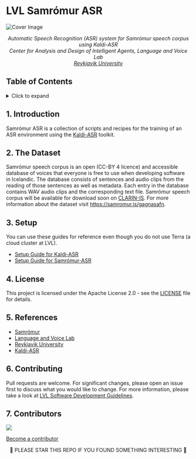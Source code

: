 <!-- omit in toc -->
# LVL Samrómur ASR

<img src="https://user-images.githubusercontent.com/9976294/84160937-4042f880-aa5e-11ea-8341-9f1963e0e84e.png" alt="Cover Image" align="center"/>

<p align="center"><i>
  Automatic Speech Recognition (ASR) system for Samrómur speech corpus using Kaldi-ASR<br/>
  Center for Analysis and Design of Intelligent Agents, Language and Voice Lab <br/>
  <a href="https://ru.is">Reykjavik University</a>
</i></p>

<!-- omit in toc -->
## Table of Contents

<details>
<summary>Click to expand</summary>

- [1. Introduction](#1-introduction)
- [2. The Dataset](#2-the-dataset)
- [3. Setup](#3-setup)
- [4. License](#4-license)
- [5. References](#5-references)
- [6. Contributing](#6-contributing)
- [7. Contributors](#7-contributors)

</details>

## 1. Introduction

Samrómur ASR is a collection of scripts and recipes for the training of an ASR environment using the [Kaldi-ASR](http://kaldi-asr.org/) toolkit.

## 2. The Dataset

Samrómur speech corpus is an open (CC-BY 4 licence) and accessible database of voices that everyone is free to use when developing software in Icelandic.
The database consists of sentences and audio clips from the reading of those sentences as well as metadata. Each entry in the database contains WAV audio clips and the corresponding text file.
Samrómur speech corpus will be available for download soon on [CLARIN-IS](http://clarin.is/gogn/). 
For more information about the dataset visit https://samromur.is/gagnasafn.

## 3. Setup

You can use these guides for reference even though you do not use Terra (a cloud cluster at LVL).

- [Setup Guide for Kaldi-ASR](/setup_kaldi.md)
- [Setup Guide for Samrómur-ASR](/setup_samromur-asr.md)

## 4. License

This project is licensed under the Apache License 2.0 - see the [LICENSE](LICENSE) file for details.

## 5. References
- [Samrómur](https://samromur.is/)
- [Language and Voice Lab](https://lvl.ru.is/)
- [Reykjavik University](https://www.ru.is/)
- [Kaldi-ASR](http://kaldi-asr.org/)

## 6. Contributing

Pull requests are welcome. For significant changes, please open an issue first to discuss what you would like to change. 
For more information, please take a look at [LVL Software Development Guidelines](https://github.com/cadia-lvl/SoftwareDevelopmentGuidelines).

## 7. Contributors

<a href="https://github.com/cadia-lvl/samromur-asr/graphs/contributors">
  <img src="https://contributors-img.web.app/image?repo=cadia-lvl/samromur-asr" />
</a>
<!-- Made with [contributors-img](https://contributors-img.web.app). -->

[Become a contributor](CONTRIBUTING.md)

<p align="center">
🌟 PLEASE STAR THIS REPO IF YOU FOUND SOMETHING INTERESTING 🌟
</p>
